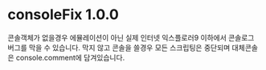 # consoleFix 1.0.0
콘솔객체가 없을경우 에뮬레이션이 아닌 실제 인터넷 익스플로러9 이하에서 콘솔로그 버그를 막을 수 있습니다. 막지 않고 콘솔을 쓸경우 모든 스크립팅은 중단되며 대체콘솔은 console.comment에 담겨있습니다.